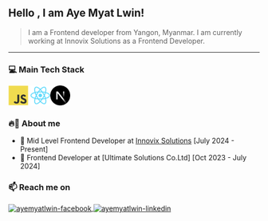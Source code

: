 ## Hello , I am Aye Myat Lwin! 

> I am a Frontend developer from Yangon, Myanmar. I am currently working at Innovix Solutions as a Frontend Developer.

---


### 💻 Main Tech Stack

<img src="https://github.com/devicons/devicon/blob/master/icons/javascript/javascript-original.svg" alt="Javascript logo" width="40" height="40" /> <img src="https://github.com/devicons/devicon/blob/master/icons/react/react-original.svg" alt="React logo" width="40" height="40" /><img src="https://github.com/devicons/devicon/blob/master/icons/nextjs/nextjs-original.svg" alt="next.js logo" width="40" height="40" />



### 🔥🤖 About me

- 💼 Mid Level Frontend Developer at [Innovix Solutions](https://innovix-solutions.com/) [July 2024 - Present]
- 💼 Frontend Developer at [Ultimate Solutions Co.Ltd] [Oct 2023 - July 2024]



### 📫 Reach me on
<a href="https://www.facebook.com/ayemyatlwin.dev/" target="blank">
<img align="center" src="https://cdn-icons-png.flaticon.com/128/2504/2504903.png" alt="ayemyatlwin-facebook" height="40" width="40" />
</a>
<a href="https://www.linkedin.com/in/ayemyatlwin-dev" target="blank">
<img align="center" src="https://cdn-icons-png.flaticon.com/128/2504/2504923.png" alt="ayemyatlwin-linkedin" height="40" width="40" />
</a>
